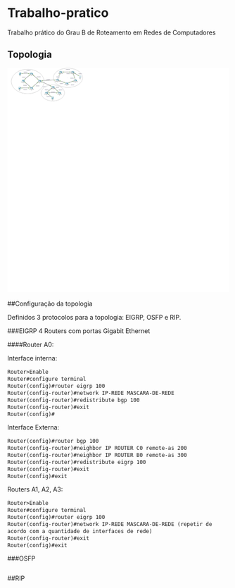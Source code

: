 # Trabalho-pratico

Trabalho prático do Grau B de Roteamento em Redes de Computadores

## Topologia
![alt text](https://raw.githubusercontent.com/Correa-G/Trabalho-pratico/master/topologia.png)

##Configuração da topologia

Definidos 3 protocolos para a topologia: EIGRP, OSFP e RIP.

###EIGRP
4 Routers com portas Gigabit Ethernet

####Router A0:

Interface interna:
```
Router>Enable
Router#configure terminal
Router(config)#router eigrp 100
Router(config-router)#network IP-REDE MASCARA-DE-REDE
Router(config-router)#redistribute bgp 100
Router(config-router)#exit
Router(config)#
```
Interface Externa:
```
Router(config)#router bgp 100
Router(config-router)#neighbor IP ROUTER C0 remote-as 200
Router(config-router)#neighbor IP ROUTER B0 remote-as 300
Router(config-router)#redistribute eigrp 100
Router(config-router)#exit
Router(config)#exit
```

Routers A1, A2, A3:
```
Router>Enable
Router#configure terminal
Router(config)#router eigrp 100
Router(config-router)#network IP-REDE MASCARA-DE-REDE (repetir de acordo com a quantidade de interfaces de rede)
Router(config-router)#exit
Router(config)#exit
```

###OSFP

```
```

##RIP

```
```
